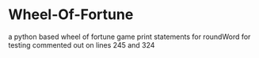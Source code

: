 # Wheel-Of-Fortune
a python based wheel of fortune game
print statements for roundWord for testing commented out on lines 245 and 324 
